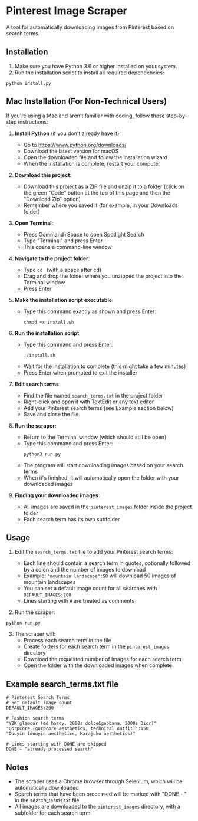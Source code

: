 # Pinterest Image Scraper

A tool for automatically downloading images from Pinterest based on search terms.

## Installation

1. Make sure you have Python 3.6 or higher installed on your system.
2. Run the installation script to install all required dependencies:

```
python install.py
```

## Mac Installation (For Non-Technical Users)

If you're using a Mac and aren't familiar with coding, follow these step-by-step instructions:

1. **Install Python** (if you don't already have it):
   - Go to https://www.python.org/downloads/
   - Download the latest version for macOS
   - Open the downloaded file and follow the installation wizard
   - When the installation is complete, restart your computer

2. **Download this project**:
   - Download this project as a ZIP file and unzip it to a folder (click on the green "Code" button at the top of this page and then the "Download Zip" option)
   - Remember where you saved it (for example, in your Downloads folder)

3. **Open Terminal**:
   - Press Command+Space to open Spotlight Search
   - Type "Terminal" and press Enter
   - This opens a command-line window

4. **Navigate to the project folder**:
   - Type `cd ` (with a space after cd)
   - Drag and drop the folder where you unzipped the project into the Terminal window
   - Press Enter

5. **Make the installation script executable**:
   - Type this command exactly as shown and press Enter:
     ```
     chmod +x install.sh
     ```

6. **Run the installation script**:
   - Type this command and press Enter:
     ```
     ./install.sh
     ```
   - Wait for the installation to complete (this might take a few minutes)
   - Press Enter when prompted to exit the installer

7. **Edit search terms**:
   - Find the file named `search_terms.txt` in the project folder
   - Right-click and open it with TextEdit or any text editor
   - Add your Pinterest search terms (see Example section below)
   - Save and close the file

8. **Run the scraper**:
   - Return to the Terminal window (which should still be open)
   - Type this command and press Enter:
     ```
     python3 run.py
     ```
   - The program will start downloading images based on your search terms
   - When it's finished, it will automatically open the folder with your downloaded images

9. **Finding your downloaded images**:
   - All images are saved in the `pinterest_images` folder inside the project folder
   - Each search term has its own subfolder

## Usage

1. Edit the `search_terms.txt` file to add your Pinterest search terms:
   - Each line should contain a search term in quotes, optionally followed by a colon and the number of images to download
   - Example: `"mountain landscape":50` will download 50 images of mountain landscapes
   - You can set a default image count for all searches with `DEFAULT_IMAGES:200`
   - Lines starting with `#` are treated as comments

2. Run the scraper:

```
python run.py
```

3. The scraper will:
   - Process each search term in the file
   - Create folders for each search term in the `pinterest_images` directory
   - Download the requested number of images for each search term
   - Open the folder with the downloaded images when complete

## Example search_terms.txt file

```
# Pinterest Search Terms
# Set default image count
DEFAULT_IMAGES:200

# Fashion search terms
"Y2K glamour (ed hardy, 2000s dolce&gabbana, 2000s Dior)"
"Gorpcore (gorpcore aesthetics, technical outfit)":150
"Douyin (douyin aesthetics, Harajuku aesthetics)"

# Lines starting with DONE are skipped
DONE - "already processed search"
```

## Notes

- The scraper uses a Chrome browser through Selenium, which will be automatically downloaded
- Search terms that have been processed will be marked with "DONE - " in the search_terms.txt file
- All images are downloaded to the `pinterest_images` directory, with a subfolder for each search term 